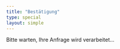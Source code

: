 ```yaml
---
title: "Bestätigung"
type: special
layout: simple
---
```


<p id="beachtowel_confirm">Bitte warten, Ihre Anfrage wird verarbeitet...</p><br><br>


<script type="text/javascript" src="https://beachtowel.terrible.services/client.js"></script>
<script>
    'use strict';

    document.addEventListener("DOMContentLoaded", function(event) {
        const urlParams = new URLSearchParams(window.location.search);
        const eventId = urlParams.get('eid');
        const organizerId = urlParams.get('oid');
        const id = urlParams.get('id');
        const token = urlParams.get('token');
        const bt = new Beachtowel(organizerId, eventId);
        try {
            bt.cancel(id, token);
            let dest = document.getElementById('beachtowel_confirm');
            dest.innerHMTL = "Reservation storniert.";
        } catch (error) {
            console.log("did not work");
        }

    });
</script>
